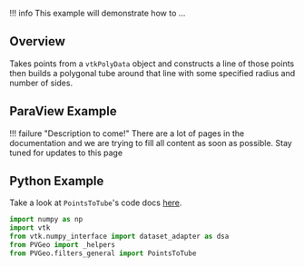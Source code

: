 !!! info
    This example will demonstrate how to ...

## Overview

Takes points from a `vtkPolyData` object and constructs a line of those points then builds a polygonal tube around that line with some specified radius and number of sides.

## ParaView Example

!!! failure "Description to come!"
    There are a lot of pages in the documentation and we are trying to fill all content as soon as possible. Stay tuned for updates to this page


<!--- TODO --->

## Python Example

Take a look at `PointsToTube`'s code docs [here](http://docs.pvgeo.org/en/latest/suites/General-Filters.html#PVGeo.filters_general.PointsToTube).

```py
import numpy as np
import vtk
from vtk.numpy_interface import dataset_adapter as dsa
from PVGeo import _helpers
from PVGeo.filters_general import PointsToTube


```
